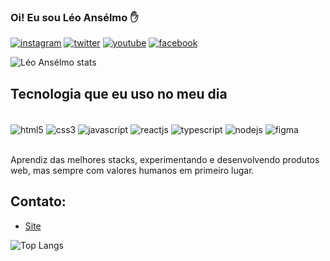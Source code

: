 ### Oi! Eu sou Léo Ansélmo ✋

[![instagram](https://img.shields.io/badge/Instagram-E4405F?style=for-the-badge&logo=instagram&logoColor=white)](https://instagram.com/leonardoanselmo79)
[![twitter](https://img.shields.io/badge/Twitter-1DA1F2?style=for-the-badge&logo=twitter&logoColor=white)](https://twitter.com/barblo)
[![youtube](https://img.shields.io/badge/YouTube-FF0000?style=for-the-badge&logo=youtube&logoColor=white)](https://www.youtube.com/@leoanselmo_)
[![facebook](https://img.shields.io/badge/Facebook-1877F2?style=for-the-badge&logo=facebook&logoColor=white)](https://www.facebook.com/leonardo.anselmo.52/)

![Léo Ansélmo stats](https://github-readme-stats.vercel.app/api?username=leonardoanselmo&show_icons=true&theme=dracula)

## Tecnologia que eu uso no meu dia

<div style="display: inline_block"><br/>
  <img align="center" alt="html5" src="https://img.shields.io/badge/HTML5-E34F26?style=for-the-badge&logo=html5&logoColor=white" />
  <img align="center" alt="css3" src="https://img.shields.io/badge/CSS3-1572B6?style=for-the-badge&logo=css3&logoColor=white" />
  <img align="center" alt="javascript" src="https://img.shields.io/badge/JavaScript-F7DF1E?style=for-the-badge&logo=javascript&logoColor=black" />
  <img align="center" alt="reactjs" src="https://img.shields.io/badge/React-20232A?style=for-the-badge&logo=react&logoColor=61DAFB" />
  <img align="center" alt="typescript" src="https://img.shields.io/badge/TypeScript-007ACC?style=for-the-badge&logo=typescript&logoColor=white" />  
  <img align="center" alt="nodejs" src="https://img.shields.io/badge/Node.js-43853D?style=for-the-badge&logo=node.js&logoColor=white" />  
  <img align="center" alt="figma" src="https://img.shields.io/badge/Figma-F24E1E?style=for-the-badge&logo=figma&logoColor=white" />    
</div><br/>

Aprendiz das melhores stacks, experimentando e desenvolvendo produtos web, mas sempre com valores humanos em primeiro lugar.

## Contato: 
- [Site](http://www.leoanselmo.com)<br/>

![Top Langs](https://github-readme-stats.vercel.app/api/top-langs/?username=leonardoanselmo&hide_progress=true)
